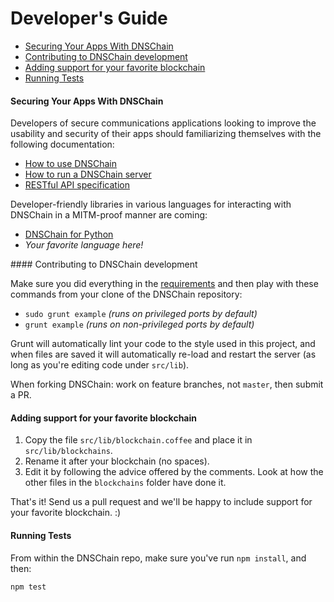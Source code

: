 # Developer's Guide

- [Securing Your Apps With DNSChain](<#securing-your-apps-with-dnschain>)
- [Contributing to DNSChain development](<#contributing-to-dnschain-development>)
- [Adding support for your favorite blockchain](<#adding-support-for-your-favorite-blockchain>)
- [Running Tests](<#running-tests>)

#### Securing Your Apps With DNSChain

Developers of secure communications applications looking to improve the usability and security of their apps should familiarizing themselves with the following documentation:

- [How to use DNSChain](How-do-I-use-it.md)
- [How to run a DNSChain server](How-do-I-run-my-own.md)
- [RESTful API specification](What-is-it.md#API)

Developer-friendly libraries in various languages for interacting with DNSChain in a MITM-proof manner are coming:

- [DNSChain for Python](https://github.com/okTurtles/pydnschain)
- _Your favorite language here!_

<a name="Working"/>
#### Contributing to DNSChain development

Make sure you did everything in the [requirements](How-do-I-run-my-own.md#Requirements) and then play with these commands from your clone of the DNSChain repository:

- `sudo grunt example` _(runs on privileged ports by default)_
- `grunt example` _(runs on non-privileged ports by default)_

Grunt will automatically lint your code to the style used in this project, and when files are saved it will automatically re-load and restart the server (as long as you're editing code under `src/lib`).

When forking DNSChain: work on feature branches, not `master`, then submit a PR.

#### Adding support for your favorite blockchain

1. Copy the file `src/lib/blockchain.coffee` and place it in `src/lib/blockchains`.
2. Rename it after your blockchain (no spaces).
3. Edit it by following the advice offered by the comments. Look at how the other files in the `blockchains` folder have done it.

That's it! Send us a pull request and we'll be happy to include support for your favorite blockchain. :)

#### Running Tests

From within the DNSChain repo, make sure you've run `npm install`, and then:

    npm test
